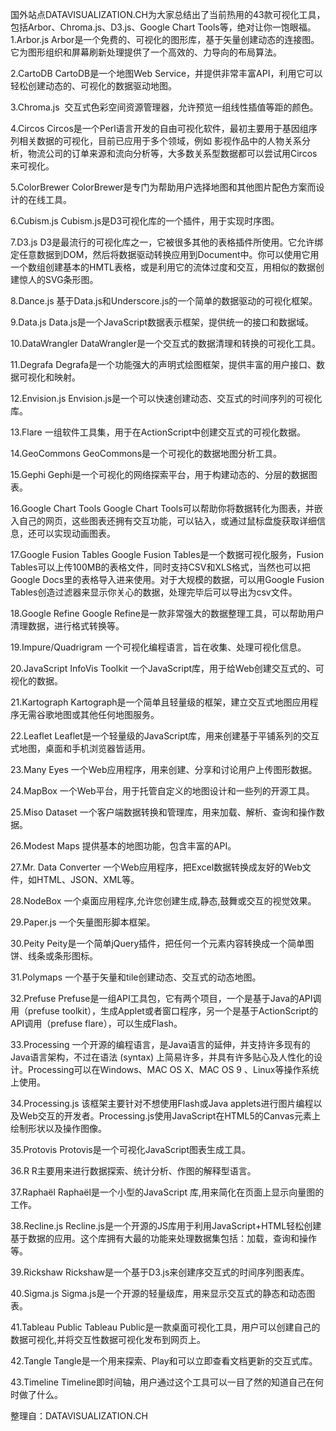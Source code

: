 国外站点DATAVISUALIZATION.CH为大家总结出了当前热用的43款可视化工具，包括Arbor、Chroma.js、D3.js、Google Chart Tools等，绝对让你一饱眼福。
1.Arbor.js
Arbor是一个免费的、可视化的图形库，基于矢量创建动态的连接图。它为图形组织和屏幕刷新处理提供了一个高效的、力导向的布局算法。

2.CartoDB
CartoDB是一个地图Web Service，并提供非常丰富API，利用它可以轻松创建动态的、可视化的数据驱动地图。

3.Chroma.js 
交互式色彩空间资源管理器，允许预览一组线性插值等距的颜色。

4.Circos
Circos是一个Perl语言开发的自由可视化软件，最初主要用于基因组序列相关数据的可视化，目前已应用于多个领域，例如 影视作品中的人物关系分析，物流公司的订单来源和流向分析等，大多数关系型数据都可以尝试用Circos来可视化。

5.ColorBrewer
ColorBrewer是专门为帮助用户选择地图和其他图片配色方案而设计的在线工具。

6.Cubism.js
Cubism.js是D3可视化库的一个插件，用于实现时序图。

7.D3.js
D3是最流行的可视化库之一，它被很多其他的表格插件所使用。它允许绑定任意数据到DOM，然后将数据驱动转换应用到Document中。你可以使用它用一个数组创建基本的HMTL表格，或是利用它的流体过度和交互，用相似的数据创建惊人的SVG条形图。

8.Dance.js
基于Data.js和Underscore.js的一个简单的数据驱动的可视化框架。

9.Data.js
Data.js是一个JavaScript数据表示框架，提供统一的接口和数据域。

10.DataWrangler
DataWrangler是一个交互式的数据清理和转换的可视化工具。

11.Degrafa
Degrafa是一个功能强大的声明式绘图框架，提供丰富的用户接口、数据可视化和映射。

12.Envision.js
Envision.js是一个可以快速创建动态、交互式的时间序列的可视化库。

13.Flare
一组软件工具集，用于在ActionScript中创建交互式的可视化数据。

14.GeoCommons
GeoCommons是一个可视化的数据地图分析工具。

15.Gephi
Gephi是一个可视化的网络探索平台，用于构建动态的、分层的数据图表。

16.Google Chart Tools
Google Chart Tools可以帮助你将数据转化为图表，并嵌入自己的网页，这些图表还拥有交互功能，可以钻入，或通过鼠标盘旋获取详细信息，还可以实现动画图表。

17.Google Fusion Tables
Google Fusion Tables是一个数据可视化服务，Fusion Tables可以上传100MB的表格文件，同时支持CSV和XLS格式，当然也可以把Google Docs里的表格导入进来使用。对于大规模的数据，可以用Google Fusion Tables创造过滤器来显示你关心的数据，处理完毕后可以导出为csv文件。

18.Google Refine
Google Refine是一款非常强大的数据整理工具，可以帮助用户清理数据，进行格式转换等。

19.Impure/Quadrigram
一个可视化编程语言，旨在收集、处理可视化信息。

20.JavaScript InfoVis Toolkit
一个JavaScript库，用于给Web创建交互式的、可视化的数据。

21.Kartograph
Kartograph是一个简单且轻量级的框架，建立交互式地图应用程序无需谷歌地图或其他任何地图服务。

22.Leaflet
Leaflet是一个轻量级的JavaScript库，用来创建基于平铺系列的交互式地图，桌面和手机浏览器皆适用。

23.Many Eyes
一个Web应用程序，用来创建、分享和讨论用户上传图形数据。

24.MapBox
一个Web平台，用于托管自定义的地图设计和一些列的开源工具。

25.Miso Dataset
一个客户端数据转换和管理库，用来加载、解析、查询和操作数据。

26.Modest Maps
提供基本的地图功能，包含丰富的API。

27.Mr. Data Converter
一个Web应用程序，把Excel数据转换成友好的Web文件，如HTML、JSON、XML等。

28.NodeBox
一个桌面应用程序,允许您创建生成,静态,鼓舞或交互的视觉效果。

29.Paper.js
一个矢量图形脚本框架。

30.Peity
Peity是一个简单jQuery插件，把任何一个元素内容转换成一个简单图饼、线条或条形图标。

31.Polymaps
一个基于矢量和tile创建动态、交互式的动态地图。

32.Prefuse
Prefuse是一组API工具包，它有两个项目，一个是基于Java的API调用（prefuse toolkit），生成Applet或者窗口程序，另一个是基于ActionScript的API调用（prefuse flare），可以生成Flash。
 

33.Processing
一个开源的编程语言，是Java语言的延伸，并支持许多现有的Java语言架构，不过在语法 (syntax) 上简易许多，并具有许多贴心及人性化的设计。Processing可以在Windows、MAC OS X、MAC OS 9 、Linux等操作系统上使用。

34.Processing.js
该框架主要针对不想使用Flash或Java applets进行图片编程以及Web交互的开发者。Processing.js使用JavaScript在HTML5的Canvas元素上绘制形状以及操作图像。

35.Protovis
Protovis是一个可视化JavaScript图表生成工具。

36.R
R主要用来进行数据探索、统计分析、作图的解释型语言。

37.Raphaël
Raphaël是一个小型的JavaScript 库,用来简化在页面上显示向量图的工作。
 

38.Recline.js
Recline.js是一个开源的JS库用于利用JavaScript+HTML轻松创建基于数据的应用。这个库拥有大最的功能来处理数据集包括：加载，查询和操作等。

39.Rickshaw
Rickshaw是一个基于D3.js来创建序交互式的时间序列图表库。
 

40.Sigma.js
Sigma.js是一个开源的轻量级库，用来显示交互式的静态和动态图表。
 

41.Tableau Public
Tableau Public是一款桌面可视化工具，用户可以创建自己的数据可视化,并将交互性数据可视化发布到网页上。
 

42.Tangle
Tangle是一个用来探索、Play和可以立即查看文档更新的交互式库。
 

43.Timeline
Timeline即时间轴，用户通过这个工具可以一目了然的知道自己在何时做了什么。

整理自：DATAVISUALIZATION.CH
